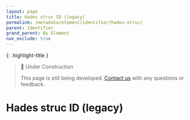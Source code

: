 ```yaml
---
layout: page
title: Hades struc ID (legacy)
permalink: /metadata/element/identifier/hades-struc/
parent: Identifier
grand_parent: By Element
nav_exclude: true
---
```


{: .highlight-title }
> 🚧 Under Construction
>
> This page is still being developed. [Contact us](/metadata-documentation/contact/) with any questions or feedback.

# Hades struc ID (legacy)